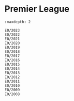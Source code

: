 # Premier League

```{toctree}
:maxdepth: 2

E0/2023
E0/2022
E0/2021
E0/2020
E0/2019
E0/2018
E0/2017
E0/2016
E0/2015
E0/2014
E0/2013
E0/2012
E0/2011
E0/2010
E0/2009
E0/2008
```
